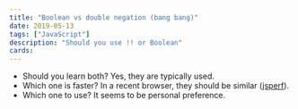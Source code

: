 ```yaml
---
title: "Boolean vs double negation (bang bang)"
date: 2019-05-13
tags: ["JavaScript"]
description: "Should you use !! or Boolean"
cards:
---
```


- Should you learn both? Yes, they are typically used.
- Which one is faster? In a recent browser, they should be similar ([jsperf](https://jsperf.com/double-exclamation-mark-vs-boolean)).
- Which one to use? It seems to be personal preference.

